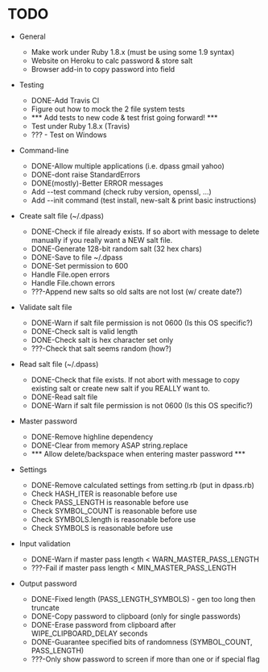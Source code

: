 # TODO


* General
  * Make work under Ruby 1.8.x (must be using some 1.9 syntax)
  * Website on Heroku to calc password & store salt
  * Browser add-in to copy password into field


* Testing
  * DONE-Add Travis CI
  * Figure out how to mock the 2 file system tests
  * *** Add tests to new code & test frist going forward! ***
  * Test under Ruby 1.8.x (Travis)
  * ??? - Test on Windows


* Command-line
  * DONE-Allow multiple applications (i.e. dpass gmail yahoo)
  * DONE-dont raise StandardErrors
  * DONE(mostly)-Better ERROR messages
  * Add --test command (check ruby version, openssl, ...)
  * Add --init command (test install, new-salt & print basic instructions)


* Create salt file (~/.dpass)
  * DONE-Check if file already exists. If so abort with message to delete manually if you really want a NEW salt file.
  * DONE-Generate 128-bit random salt (32 hex chars)
  * DONE-Save to file ~/.dpass
  * DONE-Set permission to 600
  * Handle File.open errors
  * Handle File.chown errors
  * ???-Append new salts so old salts are not lost (w/ create date?)


* Validate salt file
  * DONE-Warn if salt file permission is not 0600 (Is this OS specific?)
  * DONE-Check salt is valid length
  * DONE-Check salt is hex character set only
  * ???-Check that salt seems random (how?)

* Read salt file (~/.dpass)
  * DONE-Check that file exists. If not abort with message to copy existing salt or create new salt if you REALLY want to.
  * DONE-Read salt file
  * DONE-Warn if salt file permission is not 0600 (Is this OS specific?)

* Master password
  * DONE-Remove highline dependency
  * DONE-Clear from memory ASAP string.replace
  * *** Allow delete/backspace when entering master password ***

* Settings
  * DONE-Remove calculated settings from setting.rb (put in dpass.rb)
  * Check HASH_ITER is reasonable before use
  * Check PASS_LENGTH is reasonable before use
  * Check SYMBOL_COUNT is reasonable before use
  * Check SYMBOLS.length is reasonable before use
  * Check SYMBOLS is reasonable before use

* Input validation
  * DONE-Warn if master pass length < WARN_MASTER_PASS_LENGTH
  * ???-Fail if master pass length < MIN_MASTER_PASS_LENGTH

* Output password
  * DONE-Fixed length (PASS_LENGTH_SYMBOLS) - gen too long then truncate
  * DONE-Copy password to clipboard (only for single passwords)
  * DONE-Erase password from clipboard after WIPE_CLIPBOARD_DELAY seconds
  * DONE-Guarantee specified bits of randomness (SYMBOL_COUNT, PASS_LENGTH)
  * ???-Only show password to screen if more than one or if special flag
